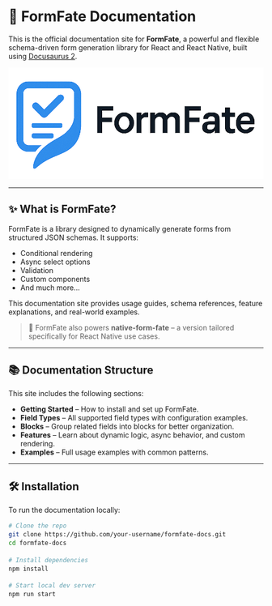 # 🧠 FormFate Documentation

This is the official documentation site for **FormFate**, a powerful and flexible schema-driven form generation library for React and React Native, built using [Docusaurus 2](https://docusaurus.io/).

![FormFate Logo](static/img/Logo.png)

---

## ✨ What is FormFate?

FormFate is a library designed to dynamically generate forms from structured JSON schemas. It supports:
- Conditional rendering
- Async select options
- Validation
- Custom components
- And much more...

This documentation site provides usage guides, schema references, feature explanations, and real-world examples.

> 🚀 FormFate also powers **native-form-fate** – a version tailored specifically for React Native use cases.

---

## 📚 Documentation Structure

This site includes the following sections:

- **Getting Started** – How to install and set up FormFate.
- **Field Types** – All supported field types with configuration examples.
- **Blocks** – Group related fields into blocks for better organization.
- **Features** – Learn about dynamic logic, async behavior, and custom rendering.
- **Examples** – Full usage examples with common patterns.

---

## 🛠️ Installation

To run the documentation locally:

```bash
# Clone the repo
git clone https://github.com/your-username/formfate-docs.git
cd formfate-docs

# Install dependencies
npm install

# Start local dev server
npm run start
